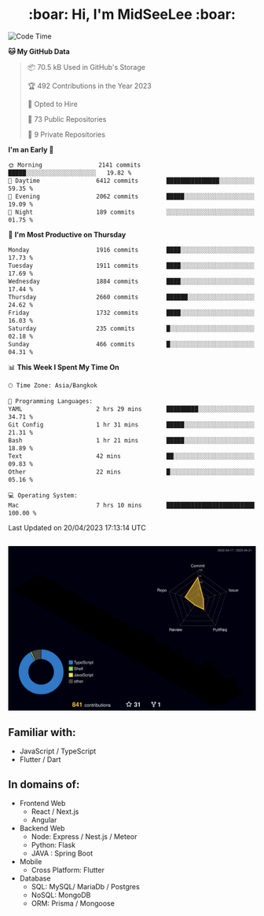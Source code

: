 <h1 align="center"> :boar: Hi, I'm MidSeeLee :boar:</h1>
 
<!--START_SECTION:waka-->
![Code Time](http://img.shields.io/badge/Code%20Time-546%20hrs%2013%20mins-blue)

**🐱 My GitHub Data** 

> 📦 70.5 kB Used in GitHub's Storage 
 > 
> 🏆 492 Contributions in the Year 2023
 > 
> 💼 Opted to Hire
 > 
> 📜 73 Public Repositories 
 > 
> 🔑 9 Private Repositories 
 > 
**I'm an Early 🐤** 

```text
🌞 Morning                2141 commits        █████░░░░░░░░░░░░░░░░░░░░   19.82 % 
🌆 Daytime                6412 commits        ███████████████░░░░░░░░░░   59.35 % 
🌃 Evening                2062 commits        █████░░░░░░░░░░░░░░░░░░░░   19.09 % 
🌙 Night                  189 commits         ░░░░░░░░░░░░░░░░░░░░░░░░░   01.75 % 
```
📅 **I'm Most Productive on Thursday** 

```text
Monday                   1916 commits        ████░░░░░░░░░░░░░░░░░░░░░   17.73 % 
Tuesday                  1911 commits        ████░░░░░░░░░░░░░░░░░░░░░   17.69 % 
Wednesday                1884 commits        ████░░░░░░░░░░░░░░░░░░░░░   17.44 % 
Thursday                 2660 commits        ██████░░░░░░░░░░░░░░░░░░░   24.62 % 
Friday                   1732 commits        ████░░░░░░░░░░░░░░░░░░░░░   16.03 % 
Saturday                 235 commits         █░░░░░░░░░░░░░░░░░░░░░░░░   02.18 % 
Sunday                   466 commits         █░░░░░░░░░░░░░░░░░░░░░░░░   04.31 % 
```


📊 **This Week I Spent My Time On** 

```text
🕑︎ Time Zone: Asia/Bangkok

💬 Programming Languages: 
YAML                     2 hrs 29 mins       █████████░░░░░░░░░░░░░░░░   34.71 % 
Git Config               1 hr 31 mins        █████░░░░░░░░░░░░░░░░░░░░   21.31 % 
Bash                     1 hr 21 mins        █████░░░░░░░░░░░░░░░░░░░░   18.89 % 
Text                     42 mins             ██░░░░░░░░░░░░░░░░░░░░░░░   09.83 % 
Other                    22 mins             █░░░░░░░░░░░░░░░░░░░░░░░░   05.16 % 

💻 Operating System: 
Mac                      7 hrs 10 mins       █████████████████████████   100.00 % 
```


 Last Updated on 20/04/2023 17:13:14 UTC
<!--END_SECTION:waka-->

##

![](./profile-3d-contrib/profile-night-rainbow.svg)

## Familiar with:
- JavaScript / TypeScript
- Flutter / Dart

## In domains of:
- Frontend Web
  - React / Next.js
  - Angular
- Backend Web
  - Node: Express / Nest.js / Meteor
  - Python: Flask
  - JAVA : Spring Boot
- Mobile
  - Cross Platform: Flutter
- Database
  - SQL: MySQL/ MariaDb / Postgres
  - NoSQL: MongoDB
  - ORM: Prisma / Mongoose

